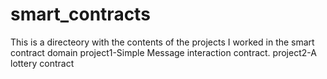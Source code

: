 # smart_contracts
This is a directeory with the contents of the projects I worked in the smart contract domain
project1-Simple Message interaction contract.
project2-A lottery contract
